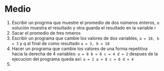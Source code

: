 # Medio
1. Escribir un progrma que muestre el promedio de dos números enteros, u solución muestra el resultado y otra guarda el resultado en la variable r
2. Sacar el promedio de tres nmeros
2. Escribir un programa que cambie los valores de dos variables, ```a = 10, b = 3``` y q al final de como resultado ```a = 3, b = 10``` 
3. Hacer un programa que cambie los valores de una forma repetitiva hacia la derecha de 4 variables: ```a = 8 b = 6 c = 4 d = 2``` despues de la ejecucion del programa queda así: ```a = 2 a = 8 c = 6 d = 4 ```
4. 
